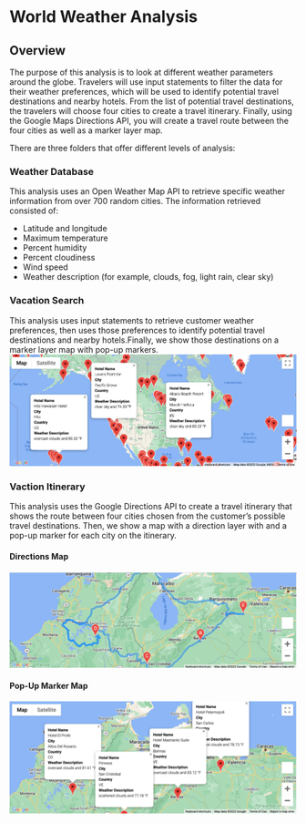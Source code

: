 # World Weather Analysis
## Overview
The purpose of this analysis is to look at different weather parameters around the globe. Travelers will use input statements to filter the data for their weather preferences, which will be used to identify potential travel destinations and nearby hotels. From the list of potential travel destinations, the travelers will choose four cities to create a travel itinerary. Finally, using the Google Maps Directions API, you will create a travel route between the four cities as well as a marker layer map.

There are three folders that offer different levels of analysis:

### Weather Database
This analysis uses an Open Weather Map API to retrieve specific weather information from over 700 random cities. The information retrieved consisted of:
- Latitude and longitude
- Maximum temperature
- Percent humidity
- Percent cloudiness
- Wind speed
- Weather description (for example, clouds, fog, light rain, clear sky)

### Vacation Search
This analysis uses input statements to retrieve customer weather preferences, then uses those preferences to identify potential travel destinations and nearby hotels.Finally, we show those destinations on a marker layer map with pop-up markers.
![VacationSearchMap](https://github.com/msevillano89/World_Weather_Analysis/blob/main/Vacation_Search/WeatherPy_vacation_map.png)

### Vaction Itinerary
This analysis uses the Google Directions API to create a travel itinerary that shows the route between four cities chosen from the customer’s possible travel destinations. Then, we show a map with a direction layer  with and a pop-up marker for each city on the itinerary.
#### Directions Map
![ItineraryMap](https://github.com/msevillano89/World_Weather_Analysis/blob/main/Vacation_Itinerary/WeatherPy_travel_map.png)

#### Pop-Up Marker Map
![ItineraryMarker](https://github.com/msevillano89/World_Weather_Analysis/blob/main/Vacation_Itinerary/WeatherPy_travel_map_markers.png)
